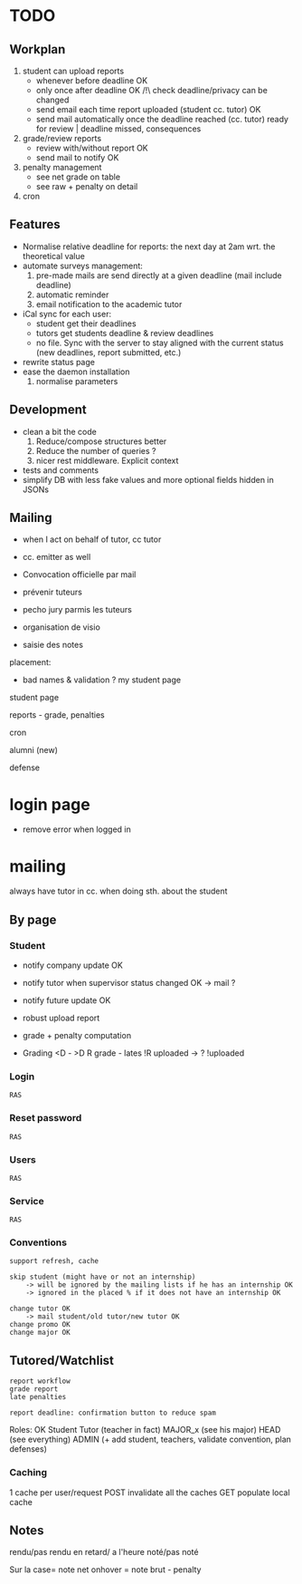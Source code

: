 # TODO

## Workplan

1. student can upload reports
	- whenever before deadline OK
	- only once after deadline OK
	/!\ check deadline/privacy can be changed
	- send email each time report uploaded (student cc. tutor) OK
	- send mail automatically once the deadline reached (cc. tutor)
	 	ready for review | deadline missed, consequences
1. grade/review reports
	- review with/without report OK
	- send mail to notify OK
1. penalty management
	- see net grade on table
	- see raw + penalty on detail
1. cron


## Features

- Normalise relative deadline for reports: the next day at 2am wrt. the theoretical value
- automate surveys management:
	1. pre-made mails are send directly at a given deadline (mail include deadline)
	2. automatic reminder
	3. email notification to the academic tutor 
- iCal sync for each user:	
	- student get their deadlines
	- tutors get students deadline & review deadlines
	- no file. Sync with the server to stay aligned with the current status (new deadlines, report submitted, etc.)
- rewrite status page
- ease the daemon installation
	1. normalise parameters

## Development
- clean a bit the code
	1. Reduce/compose structures better
	2. Reduce the number of queries ?
	3. nicer rest middleware. Explicit context
- tests and comments
- simplify DB with less fake values and more optional fields hidden in JSONs

## Mailing
- when I act on behalf of tutor, cc tutor
- cc. emitter as well


- Convocation officielle par mail
- prévenir tuteurs
- pecho jury parmis les tuteurs
- organisation de visio
- saisie des notes



placement:
- bad names & validation ?
my student page


student page


reports
	- grade, penalties

cron

alumni (new)


defense


# login page
- remove error when logged in

# mailing
always have tutor in cc. when doing sth. about the student




## By page

### Student
   - notify company update OK
   - notify tutor when supervisor status changed OK
   	-> mail ?
   - notify future update OK

   - robust upload report
   - grade + penalty computation

   - Grading
   	<D -
   	>D 
   		R grade - lates
   	    !R
   	    	uploaded -> ?
   	    	!uploaded 
### Login
	RAS

### Reset password
	RAS

### Users
	RAS

### Service
	RAS

### Conventions

	support refresh, cache

	skip student (might have or not an internship)
		-> will be ignored by the mailing lists if he has an internship OK
		-> ignored in the placed % if it does not have an internship OK

	change tutor OK
		-> mail student/old tutor/new tutor OK
	change promo OK
	change major OK

## Tutored/Watchlist
	
	report workflow
	grade report
	late penalties

	report deadline: confirmation button to reduce spam


Roles: OK
Student
Tutor (teacher in fact)
MAJOR_x (see his major)
HEAD (see everything)
ADMIN (+ add student, teachers, validate convention, plan defenses)

### Caching

1 cache per user/request
POST invalidate all the caches
GET populate local cache


## Notes
rendu/pas rendu
en retard/ a l'heure
noté/pas noté

Sur la case= note net
onhover = note brut - penalty